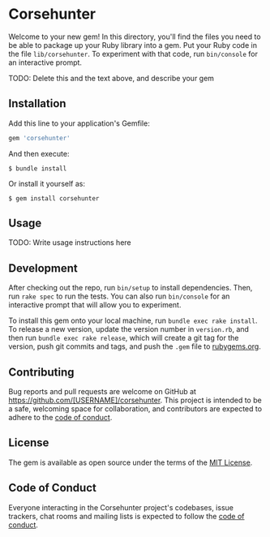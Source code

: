 # Corsehunter

Welcome to your new gem! In this directory, you'll find the files you need to be able to package up your Ruby library into a gem. Put your Ruby code in the file `lib/corsehunter`. To experiment with that code, run `bin/console` for an interactive prompt.

TODO: Delete this and the text above, and describe your gem

## Installation

Add this line to your application's Gemfile:

```ruby
gem 'corsehunter'
```

And then execute:

    $ bundle install

Or install it yourself as:

    $ gem install corsehunter

## Usage

TODO: Write usage instructions here

## Development

After checking out the repo, run `bin/setup` to install dependencies. Then, run `rake spec` to run the tests. You can also run `bin/console` for an interactive prompt that will allow you to experiment.

To install this gem onto your local machine, run `bundle exec rake install`. To release a new version, update the version number in `version.rb`, and then run `bundle exec rake release`, which will create a git tag for the version, push git commits and tags, and push the `.gem` file to [rubygems.org](https://rubygems.org).

## Contributing

Bug reports and pull requests are welcome on GitHub at https://github.com/[USERNAME]/corsehunter. This project is intended to be a safe, welcoming space for collaboration, and contributors are expected to adhere to the [code of conduct](https://github.com/[USERNAME]/corsehunter/blob/master/CODE_OF_CONDUCT.md).


## License

The gem is available as open source under the terms of the [MIT License](https://opensource.org/licenses/MIT).

## Code of Conduct

Everyone interacting in the Corsehunter project's codebases, issue trackers, chat rooms and mailing lists is expected to follow the [code of conduct](https://github.com/[USERNAME]/corsehunter/blob/master/CODE_OF_CONDUCT.md).
